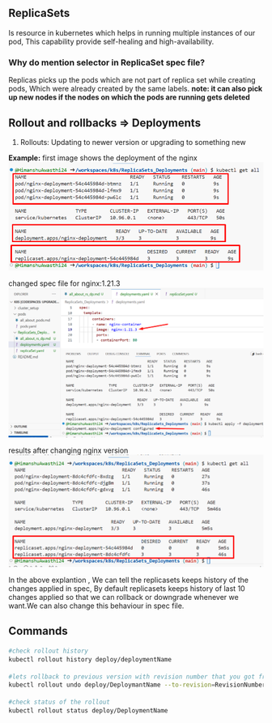 ## ReplicaSets
Is resource in kubernetes which helps in running multiple instances of our pod, This capability provide self-healing and high-availability.

### Why do mention selector in ReplicaSet spec file?
Replicas picks up the pods which are not part of replica set while creating pods, Which were already created by the same labels.
**note: it can also pick up new nodes if the nodes on which the pods are running gets deleted**

## Rollout and rollbacks => Deployments
1. Rollouts: Updating to newer version or upgrading to something new

**Example:**
first image shows the deployment of the nginx
![nginx-deployment](nginx-deployment.png "nginx latest deployment")

changed spec file for nginx:1.21.3
![nginx-deployment](changed-spec.png "changed version")

results after changing nginx version
![nginx-deployment](replica-history.png "history")

In the above explantion , We can tell the replicasets keeps history of the changes applied in spec, By default replicasets keeps history of last 10 changes applied so that we can rollback or downgrade whenever we want.We can also change this behaviour in spec file.

## Commands
```bash
#check rollout history
kubectl rollout history deploy/deploymentName

#lets rollback to previous version with revision number that you got from rollout history
kubectl rollout undo deploy/DeploymantName --to-revision=RevisionNumber

#check status of the rollout
kubectl rollout status deploy/DeploymentName
```

